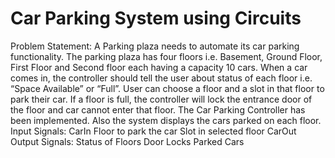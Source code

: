 # Car Parking System using Circuits
Problem Statement:
A Parking plaza needs to automate its car parking functionality. The parking plaza  has four floors i.e. Basement, Ground Floor, First Floor and Second floor each  having a capacity 10 cars. When a car comes in, the controller should tell the user  about status of each floor i.e. “Space Available” or “Full”. User can choose a floor  and a slot in that floor to park their car. If a floor is full, the controller will lock the entrance door of the floor and car cannot enter that floor. The Car Parking Controller has been implemented. Also the system displays the cars parked on each floor. 
Input Signals: 
CarIn 
Floor to park the car 
Slot in selected floor 
CarOut 
Output Signals: 
Status of Floors 
Door Locks 
Parked Cars 
